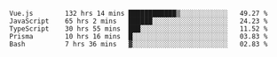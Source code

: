 <!--START_SECTION:waka-->

```text
Vue.js        132 hrs 14 mins ████████████▒░░░░░░░░░░░░   49.27 %
JavaScript    65 hrs 2 mins   ██████░░░░░░░░░░░░░░░░░░░   24.23 %
TypeScript    30 hrs 55 mins  ███░░░░░░░░░░░░░░░░░░░░░░   11.52 %
Prisma        10 hrs 16 mins  █░░░░░░░░░░░░░░░░░░░░░░░░   03.83 %
Bash          7 hrs 36 mins   ▓░░░░░░░░░░░░░░░░░░░░░░░░   02.83 %
```

<!--END_SECTION:waka-->
